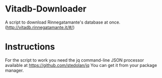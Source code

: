 # Vitadb-Downloader
A script to download Rinnegatamante's database at once.(http://vitadb.rinnegatamante.it/#/)

# Instructions
For the script to work you need the jq command-line JSON processor available at https://github.com/stedolan/jq
You can get it from your package manager.
